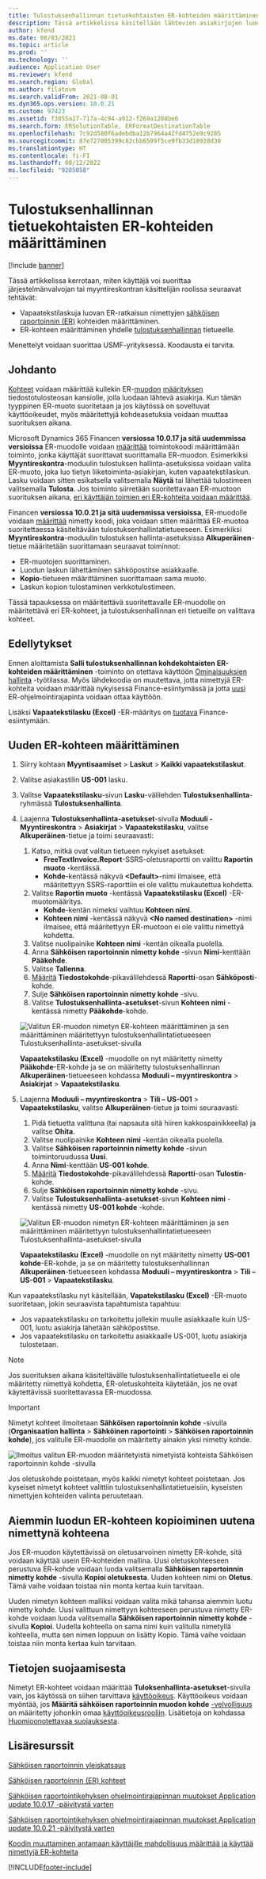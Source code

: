 ```yaml
---
title: Tulostuksenhallinnan tietuekohtaisten ER-kohteiden määrittäminen
description: Tässä artikkelissa käsitellään lähtevien asiakirjojen luontia varten määritetyn sähköisen raportoinnin (ER) tulostuksenhallinnan tietuekohtaisten kohteiden määrittämistä.
author: kfend
ms.date: 08/03/2021
ms.topic: article
ms.prod: ''
ms.technology: ''
audience: Application User
ms.reviewer: kfend
ms.search.region: Global
ms.author: filatovm
ms.search.validFrom: 2021-08-01
ms.dyn365.ops.version: 10.0.21
ms.custom: 97423
ms.assetid: f3055a27-717a-4c94-a912-f269a1288be6
ms.search.form: ERSolutionTable, ERFormatDestinationTable
ms.openlocfilehash: 7c92d580f6adebdba12b7964a42fd4752e9c9205
ms.sourcegitcommit: 87e727005399c82cbb6509f5ce9fb33d18928d30
ms.translationtype: HT
ms.contentlocale: fi-FI
ms.lasthandoff: 08/12/2022
ms.locfileid: "9285058"
---
```

# <a name="configure-print-management-record-specific-er-destinations"></a>Tulostuksenhallinnan tietuekohtaisten ER-kohteiden määrittäminen

[!include [banner](../includes/banner.md)]

Tässä artikkelissa kerrotaan, miten käyttäjä voi suorittaa järjestelmänvalvojan tai myyntireskontran käsittelijän roolissa seuraavat tehtävät:

- Vapaatekstilaskuja luovan ER-ratkaisun nimettyjen [sähköisen raportoinnin (ER)](general-electronic-reporting.md) kohteiden määrittäminen.
- ER-kohteen määrittäminen yhdelle [tulostuksenhallinnan](document-reporting-services.md) tietueelle.

Menettelyt voidaan suorittaa USMF-yrityksessä. Koodausta ei tarvita.

## <a name="introduction"></a>Johdanto

[Kohteet](electronic-reporting-destinations.md) voidaan määrittää kullekin ER-[muodon](general-electronic-reporting.md) [määrityksen](general-electronic-reporting.md#Configuration) tiedostotulosteosan kansiolle, jolla luodaan lähtevä asiakirja. Kun tämän tyyppinen ER-muoto suoritetaan ja jos käytössä on soveltuvat käyttöoikeudet, myös määritettyjä kohdeasetuksia voidaan muuttaa suorituksen aikana.

Microsoft Dynamics 365 Financen **versiossa 10.0.17 ja sitä uudemmissa versioissa** ER-muodolle voidaan [määrittää](er-apis-app10-0-17.md) toimintokoodi määrittämään toiminto, jonka käyttäjät suorittavat suorittamalla ER-muodon. Esimerkiksi **Myyntireskontra**-moduulin tulostuksen hallinta-asetuksissa voidaan valita ER-muoto, joka luo tietyn liiketoiminta-asiakirjan, kuten vapaatekstilaskun. Lasku voidaan sitten esikatsella valitsemalla **Näytä** tai lähettää tulostimeen valitsemalla **Tulosta**. Jos toiminto siirretään suoritettavaan ER-muotoon suorituksen aikana, [eri käyttäjän toimien eri ER-kohteita voidaan määrittää](er-action-dependent-destinations.md).

Financen **versiossa 10.0.21 ja sitä uudemmissa versioissa**, ER-muodolle voidaan [määrittää](er-apis-app10-0-21.md) nimetty koodi, joka voidaan sitten määrittää ER-muotoa suoritettaessa käsiteltävään tulostuksenhallintatietueeseen. Esimerkiksi **Myyntireskontra**-moduulin tulostuksen hallinta-asetuksissa **Alkuperäinen**-tietue määritetään suorittamaan seuraavat toiminnot:

- ER-muotojen suorittaminen.
- Luodun laskun lähettäminen sähköpostitse asiakkaalle.
- **Kopio**-tietueen määrittäminen suorittamaan sama muoto.
- Laskun kopion tulostaminen verkkotulostimeen.

Tässä tapauksessa on määritettävä suoritettavalle ER-muodolle on määritettävä eri ER-kohteet, ja tulostuksenhallinnan eri tietueille on valittava kohteet.

## <a name="prerequisites"></a>Edellytykset

Ennen aloittamista **Salli tulostuksenhallinnan kohdekohtaisten ER-kohteiden määrittäminen** -toiminto on otettava käyttöön [Ominaisuuksien hallinta](../../fin-ops/get-started/feature-management/feature-management-overview.md#the-feature-management-workspace) -työtilassa. Myös lähdekoodia on muutettava, jotta nimettyjä ER-kohteita voidaan määrittää nykyisessä Finance-esiintymässä ja jotta [uusi](er-apis-app10-0-21.md) ER-ohjelmointirajapinta voidaan ottaa käyttöön.

Lisäksi **Vapaatekstilasku (Excel)** -ER-määritys on [tuotava](er-download-configurations-global-repo.md) Finance-esiintymään.

## <a name="configure-a-new-er-destination"></a>Uuden ER-kohteen määrittäminen

1. Siirry kohtaan **Myyntisaamiset** \> **Laskut** \> **Kaikki vapaatekstilaskut**.
2. Valitse asiakastilin **US-001** lasku.
3. Valitse **Vapaatekstilasku**-sivun **Lasku**-välilehden **Tulostuksenhallinta**-ryhmässä **Tulostuksenhallinta**.
4. Laajenna **Tulostuksenhallinta-asetukset**-sivulla **Moduuli - Myyntireskontra** \> **Asiakirjat** \> **Vapaatekstilasku**, valitse **Alkuperäinen**-tietue ja toimi seuraavasti:

    1.  Katso, mitkä ovat valitun tietueen nykyiset asetukset:
        -   **FreeTextInvoice.Report**-SSRS-oletusraportti on valittu **Raportin muoto** -kentässä.
        -   **Kohde**-kentässä näkyvä **\<Default\>**-nimi ilmaisee, että määritettyyn SSRS-raporttiin ei ole valittu mukautettua kohdetta. 
    2.  Valitse **Raportin muoto** -kentässä **Vapaatekstilasku (Excel)** -ER-muotomääritys.
        -   **Kohde**-kentän nimeksi vaihtuu **Kohteen nimi**.
        -   **Kohteen nimi** -kentässä näkyvä **\<No named destination\>** -nimi ilmaisee, että määritettyyn ER-muotoon ei ole valittu nimettyä kohdetta.
    3.  Valitse nuolipainike **Kohteen nimi** -kentän oikealla puolella.    
    4. Anna **Sähköisen raportoinnin nimetty kohde** -sivun **Nimi**-kenttään **Pääkohde**.
    5. Valitse **Tallenna**.
    6. [Määritä](er-destination-type-email.md) **Tiedostokohde**-pikavälilehdessä **Raportti**-osan **Sähköposti**-kohde.
    7. Sulje **Sähköisen raportoinnin nimetty kohde** -sivu.
    8. Valitse **Tulostuksenhallinta-asetukset**-sivun **Kohteen nimi** -kentässä nimetty **Pääkohde**-kohde.

    ![Valitun ER-muodon nimetyn ER-kohteen määrittäminen ja sen määrittäminen määritettyyn tulostuksenhallintatietueeseen Tulostuksenhallinta-asetukset-sivulla](./media/er-named-destinations-01.gif)

    **Vapaatekstilasku (Excel)** -muodolle on nyt määritetty nimetty **Pääkohde**-ER-kohde ja se on määritetty tulostuksenhallinnan **Alkuperäinen**-tietueeseen kohdassa **Moduuli – myyntireskontra** \> **Asiakirjat** \> **Vapaatekstilasku**.

5. Laajenna **Moduuli – myyntireskontra** \> **Tili – US-001** \> **Vapaatekstilasku**, valitse **Alkuperäinen**-tietue ja toimi seuraavasti:

    1. Pidä tietuetta valittuna (tai napsauta sitä hiiren kakkospainikkeella) ja valitse **Ohita**.
    2. Valitse nuolipainike **Kohteen nimi** -kentän oikealla puolella.
    3. Valitse **Sähköisen raportoinnin nimetty kohde** -sivun toimintoruudussa **Uusi**.
    4. Anna **Nimi**-kenttään **US-001 kohde**.
    5. [Määritä](er-destination-type-print.md) **Tiedostokohde**-pikavälilehdessä **Raportti**-osan **Tulostin**-kohde.
    6. Sulje **Sähköisen raportoinnin nimetty kohde** -sivu.
    7. Valitse **Tulostuksenhallinta-asetukset**-sivun **Kohteen nimi** -kentässä nimetty **US-001 kohde** -kohde.

    ![Valitun ER-muodon nimetyn ER-kohteen määrittäminen ja sen määrittäminen määritettyyn tulostuksenhallintatietueeseen Tulostuksenhallinta-asetukset-sivulla](./media/er-named-destinations-02.gif)

    **Vapaatekstilasku (Excel)** -muodolle on nyt määritetty nimetty **US-001 kohde**-ER-kohde, ja se on määritetty tulostuksenhallinnan **Alkuperäinen**-tietueeseen kohdassa **Moduuli – myyntireskontra** \> **Tili – US-001** \> **Vapaatekstilasku**.

Kun vapaatekstilasku nyt käsitellään, **Vapatekstilasku (Excel)** -ER-muoto suoritetaan, jokin seuraavista tapahtumista tapahtuu:

- Jos vapaatekstilasku on tarkoitettu jollekin muulle asiakkaalle kuin US-001, luotu asiakirja lähetään sähköpostitse.
- Jos vapaatekstilasku on tarkoitettu asiakkaalle US-001, luotu asiakirja tulostetaan.

> [!NOTE]
> Jos suorituksen aikana käsiteltävälle tulostuksenhallintatietueelle ei ole määritetty nimettyä kohdetta, ER-oletuskohteita käytetään, jos ne ovat käytettävissä suoritettavassa ER-muodossa.

> [!IMPORTANT]
> Nimetyt kohteet ilmoitetaan **Sähköisen raportoinnin kohde** -sivulla (**Organisaation hallinta** \> **Sähköinen raportointi** \> **Sähköisen raportoinnin kohde**), jos valitulle ER-muodolle on määritetty ainakin yksi nimetty kohde.
>
> ![Ilmoitus valitun ER-muodon määritetyistä nimetyistä kohteista Sähköisen raportoinnin kohde -sivulla](./media/er-named-destinations-03.png)
>
> Jos oletuskohde poistetaan, myös kaikki nimetyt kohteet poistetaan. Jos kyseiset nimetyt kohteet valittiin tulostuksenhallintatietueisiin, kyseisten nimettyjen kohteiden valinta peruutetaan.

## <a name="copy-an-existing-er-destination-as-a-new-named-destination"></a>Aiemmin luodun ER-kohteen kopioiminen uutena nimettynä kohteena

Jos ER-muodon käytettävissä on oletusarvoinen nimetty ER-kohde, sitä voidaan käyttää usein ER-kohteiden mallina. Uusi oletuskohteeseen perustuva ER-kohde voidaan luoda valitsemalla **Sähköisen raportoinnin nimetty kohde** -sivulla **Kopioi oletuksesta**. Uuden kohteen nimi on **Oletus**. Tämä vaihe voidaan toistaa niin monta kertaa kuin tarvitaan.

Uuden nimetyn kohteen malliksi voidaan valita mikä tahansa aiemmin luotu nimetty kohde. Uusi valittuun nimettyyn kohteeseen perustuva nimetty ER-kohde voidaan luoda valitsemalla **Sähköisen raportoinnin nimetty kohde** -sivulla **Kopioi**. Uudella kohteella on sama nimi kuin valitulla nimetyllä kohteella, mutta sen nimen loppuun on lisätty Kopio. Tämä vaihe voidaan toistaa niin monta kertaa kuin tarvitaan.

## <a name="security-considerations"></a>Tietojen suojaamisesta

Nimetyt ER-kohteet voidaan määrittää **Tuloksenhallinta-asetukset**-sivulla vain, jos käytössä on siihen tarvittava [käyttöoikeus](../sysadmin/role-based-security.md#permissions). Käyttöoikeus voidaan myöntää, jos **Määritä sähköisen raportoinnin muodon kohde** [-velvollisuus](../sysadmin/role-based-security.md#duties) on määritetty johonkin omaa [käyttöoikeusrooliin](../sysadmin/role-based-security.md#security-roles). Lisätietoja on kohdassa [Huomioonotettavaa suojauksesta](electronic-reporting-destinations.md#security-considerations).

## <a name="additional-resources"></a>Lisäresurssit

[Sähköisen raportoinnin yleiskatsaus](general-electronic-reporting.md)

[Sähköisen raportoinnin (ER) kohteet](electronic-reporting-destinations.md)

[Sähköisen raportointikehyksen ohjelmointirajapinnan muutokset Application update 10.0.17 -päivitystä varten](er-apis-app10-0-17.md)

[Sähköisen raportointikehyksen ohjelmointirajapinnan muutokset Application update 10.0.21 -päivitystä varten](er-apis-app10-0-21.md)

[Koodin muuttaminen antamaan käyttäjille mahdollisuus määrittää ja käyttää nimettyjä ER-kohteita](er-api-named-destinations.md)

[!INCLUDE[footer-include](../../../includes/footer-banner.md)]
